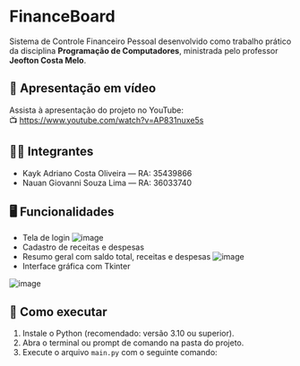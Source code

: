 # FinanceBoard

Sistema de Controle Financeiro Pessoal desenvolvido como trabalho prático da disciplina **Programação de Computadores**, ministrada pelo professor **Jeofton Costa Melo**.

## 🎥 Apresentação em vídeo

Assista à apresentação do projeto no YouTube:  
📺 https://www.youtube.com/watch?v=AP831nuxe5s

## 👨‍💻 Integrantes

- Kayk Adriano Costa Oliveira — RA: 35439866  
- Nauan Giovanni Souza Lima — RA: 36033740

## 🖥️ Funcionalidades

- Tela de login
![image](https://github.com/user-attachments/assets/d3ba9f70-1a38-4540-acd2-19ecc1d7aff3)
- Cadastro de receitas e despesas
- Resumo geral com saldo total, receitas e despesas
![image](https://github.com/user-attachments/assets/604bfcb1-b24a-4249-a6a2-ef1deb5ad55b)
- Interface gráfica com Tkinter
  
![image](https://github.com/user-attachments/assets/8e39e071-2556-42be-b866-f92222d9088e)

## 🚀 Como executar

1. Instale o Python (recomendado: versão 3.10 ou superior).
2. Abra o terminal ou prompt de comando na pasta do projeto.
3. Execute o arquivo `main.py` com o seguinte comando:

